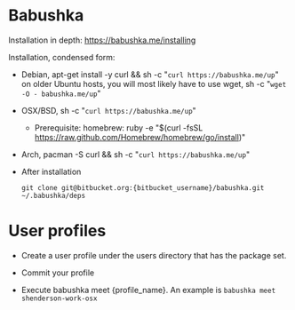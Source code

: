 # Babushka

Installation in depth: https://babushka.me/installing

Installation, condensed form:

  * Debian, apt-get install -y curl && sh -c "`curl https://babushka.me/up`"
            on older Ubuntu hosts, you will most likely have to use wget, 
            sh -c "`wget -O - babushka.me/up`"

  * OSX/BSD, sh -c "`curl https://babushka.me/up`"

    * Prerequisite: homebrew: ruby -e "$(curl -fsSL https://raw.github.com/Homebrew/homebrew/go/install)"

  * Arch, pacman -S curl && sh -c "`curl https://babushka.me/up`"

  * After installation
  
    ```
    git clone git@bitbucket.org:{bitbucket_username}/babushka.git ~/.babushka/deps
    ```

# User profiles

  * Create a user profile under the users directory that has the package set.

  * Commit your profile

  * Execute babushka meet {profile_name}.  An example is `babushka meet shenderson-work-osx`
